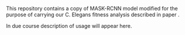This repository contains a copy of MASK-RCNN model modified for the purpose of carrying our C. Elegans fitness analysis described in paper <paper in preparation>.

In due course description of usage will appear here.
